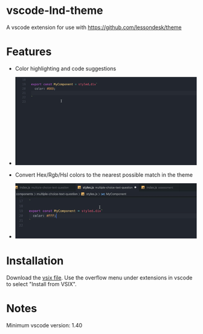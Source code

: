 # vscode-lnd-theme
A vscode extension for use with https://github.com/lessondesk/theme

# Features
 - Color highlighting and code suggestions
  - ![](examples/example1.gif)

 - Convert Hex/Rgb/Hsl colors to the nearest possible match in the theme
  - ![](examples/example2.gif)

# Installation
Download the [vsix file](lnd-theme-0.0.1.vsix). Use the overflow menu under extensions in vscode to select "Install from VSIX".

# Notes
Minimum vscode version: 1.40

